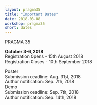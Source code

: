 ```yaml
---
layout: pragma35
title: "Important Dates"
date: 2018-08-08
workshop: pragma35
short: dates
---
```


<div class="border35">PRAGMA 35 </div>

<strong>October 3-6, 2018</strong><br>
Registration Opens - 15th August 2018 <br>
Registration Closes - 10th September 2018 <br>

<div class="border35">Poster </div>
Submission deadline: Aug. 31st, 2018<br>
Author notification: Sep. 7th, 2018<br>

<div class="border35">Demo </div>
Submission deadline: Sep. 7th, 2018<br>
Author notification: Sep. 14th, 2018<br>
